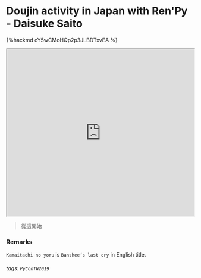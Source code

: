 # Doujin activity in Japan with Ren'Py - Daisuke Saito

{%hackmd oY5wCMoHQp2p3JLBDTxvEA %}

<iframe src="https://app.sli.do/event/9col4g1v" height=450 width=100%></iframe>

> 從這開始
> 

### Remarks

`Kamaitachi no yoru` is `Banshee’s last cry` in English title.
      
###### tags: `PyConTW2019`
